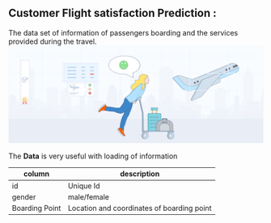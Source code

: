 ## Customer Flight satisfaction Prediction :

The data set of information of passengers boarding and the services provided during the travel. 
![enter image description here](https://github.com/avikendre034/Customer-Satisfaction-Flite-Prediction/blob/main/Airline%20satisfaction%20Image1.png?raw=true)

The **Data** is very useful with loading of information


|column  |description  |
|--|--|
| id | Unique Id |
| gender| male/female|
| Boarding Point|Location and coordinates of boarding point |
